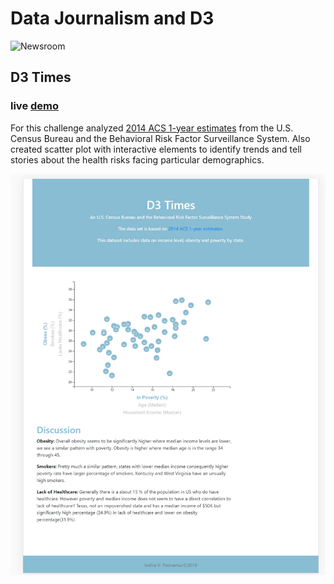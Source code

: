 # Data Journalism and D3

![Newsroom](https://media.giphy.com/media/v2xIous7mnEYg/giphy.gif)

## D3 Times
### live [demo](https://indirapv.github.io/Data-Journalism-and-Storytelling-with-D3/)

For this challenge analyzed [2014 ACS 1-year estimates](https://factfinder.census.gov/faces/nav/jsf/pages/searchresults.xhtml) from the U.S. Census Bureau and the Behavioral Risk Factor Surveillance System. 
Also created scatter plot with interactive elements to identify trends and tell stories about the health risks facing particular demographics. 

![scatter-plot](Images/scatter-plot.PNG)

